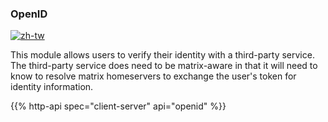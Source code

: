 ### OpenID

[![zh-tw](https://img.shields.io/badge/lang-zh--tw-blue.svg)](https://github.com/message-exp/matrix_organized_spec/tree/main/v1.11/client-server-api/zh-tw/openid.zh-tw.md)

This module allows users to verify their identity with a third-party
service. The third-party service does need to be matrix-aware in that it
will need to know to resolve matrix homeservers to exchange the user's
token for identity information.

{{% http-api spec="client-server" api="openid" %}}
